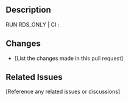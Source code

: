 ## Description

RUN RDS_ONLY | CI :  

## Changes

- [List the changes made in this pull request]

## Related Issues

[Reference any related issues or discussions]
